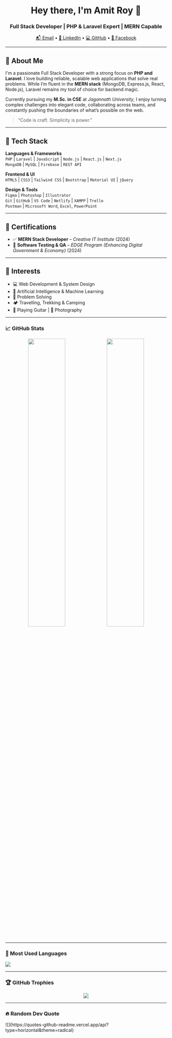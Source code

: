 <h1 align="center">Hey there, I'm Amit Roy 👋</h1>
<h3 align="center">Full Stack Developer | PHP & Laravel Expert | MERN Capable</h3>

<p align="center">
  <a href="mailto:amitroy98.ewu@gmail.com">📬 Email</a> • 
  <a href="https://linkedin.com/in/amitroy4">🔗 LinkedIn</a> • 
  <a href="https://github.com/amitroy4">💻 GitHub</a> • 
  <a href="https://facebook.com/amitroy.ewu">📘 Facebook</a>
</p>

---

## 💼 About Me

I'm a passionate Full Stack Developer with a strong focus on **PHP and Laravel**. I love building reliable, scalable web applications that solve real problems. While I’m fluent in the **MERN stack** (MongoDB, Express.js, React, Node.js), Laravel remains my tool of choice for backend magic.

Currently pursuing my **M.Sc. in CSE** at *Jagannath University*, I enjoy turning complex challenges into elegant code, collaborating across teams, and constantly pushing the boundaries of what’s possible on the web.

> “Code is craft. Simplicity is power.”

---

## 🔧 Tech Stack

**Languages & Frameworks**  
`PHP` | `Laravel` | `JavaScript` | `Node.js` | `React.js` | `Next.js`  
`MongoDB` | `MySQL` | `Firebase` | `REST API`

**Frontend & UI**  
`HTML5` | `CSS3` | `Tailwind CSS` | `Bootstrap` | `Material UI` | `jQuery`

**Design & Tools**  
`Figma` | `Photoshop` | `Illustrator`  
`Git` | `GitHub` | `VS Code` | `Netlify` | `XAMPP` | `Trello`  
`Postman` | `Microsoft Word`, `Excel`, `PowerPoint`

---

## 🚀 Certifications

- ✅ **MERN Stack Developer** – *Creative IT Institute* (2024)  
- 🧪 **Software Testing & QA** – *EDGE Program (Enhancing Digital Government & Economy)* (2024)

---

## 🎯 Interests

- 💻 Web Development & System Design  
- 🤖 Artificial Intelligence & Machine Learning  
- 🧠 Problem Solving  
- 🏕️ Travelling, Trekking & Camping  
- 🎸 Playing Guitar | 📸 Photography

---

### 📈 GitHub Stats

<div align="center">
  <img src="https://github-readme-stats.vercel.app/api?username=amitroy4&theme=github_dark&show_icons=true&hide_border=false" width="48%" />
  <img src="https://github-readme-streak-stats.herokuapp.com/?user=amitroy4&theme=github_dark&hide_border=false" width="48%" />
</div>

---

### 🧮 Most Used Languages

<img src="https://github-readme-stats.vercel.app/api/top-langs/?username=amitroy4&layout=compact&theme=github_dark&hide_border=false" />

---

### 🏆 GitHub Trophies
<p align="center">
  <img src="https://github-profile-trophy.vercel.app/?username=amitroy4&theme=radical&no-bg=true&no-frame=false&margin-w=8" />
</p>

---

### 🔥 Random Dev Quote
<div class="center">
![](https://quotes-github-readme.vercel.app/api?type=horizontal&theme=radical)
</div>

